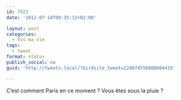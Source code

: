 ```yaml
---
id: 7923
date: '2012-07-14T09:35:12+02:00'

layout: post
categories:
  - Vis ma vie
tags:
  - tweet
format: status
publish_social: no
guid: 'http://tweets.local/?birdsite_tweet=224074556988604419'

---
```


C’est comment Paris en ce moment ? Vous êtes sous la pluie ?